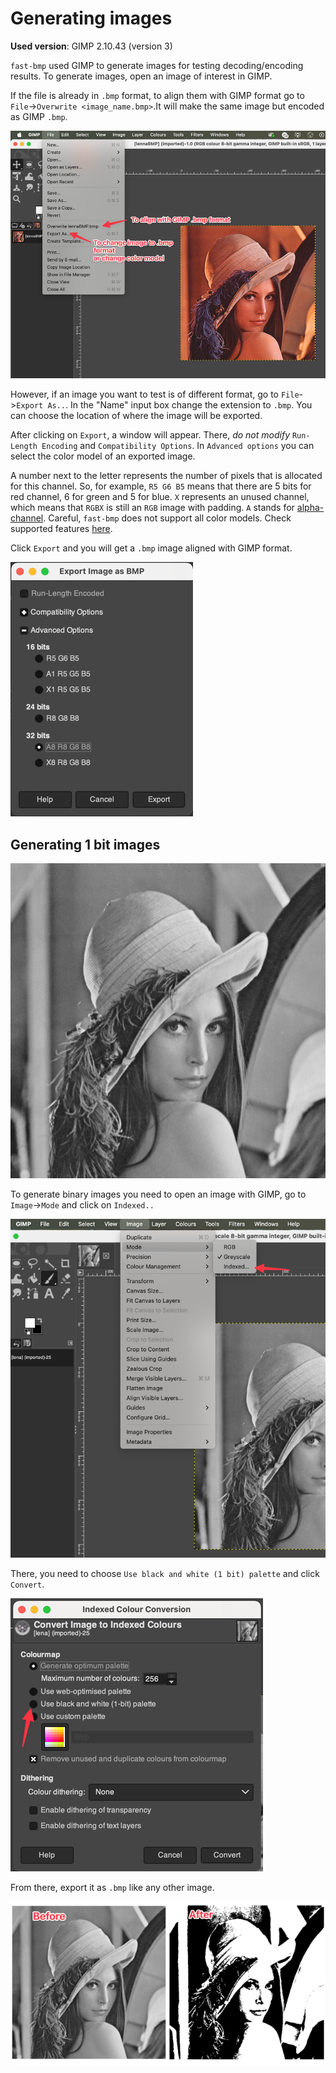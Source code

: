 # Generating images

**Used version**: GIMP 2.10.43 (version 3)

`fast-bmp` used GIMP to generate images for testing decoding/encoding results.
To generate images, open an image of interest in GIMP.

If the file is already in `.bmp` format, to align them with GIMP format go to `File`->`Overwrite <image_name.bmp>`.It will make the same
image but encoded as GIMP `.bmp`.

![Write bmp file](docImages/writeBmpFile.png)

However, if an image you want to test is of different format, go to `File`->`Export As..`. In the "Name" input box change the extension to `.bmp`. You can choose the location of where
the image will be exported.

After clicking on `Export`, a window will appear. There, _do not modify_ `Run-Length Encoding` and `Compatibility Options`.
In `Advanced options` you can select the color model of an exported image.

A number next to the letter represents the number of pixels that is allocated for this channel.
So, for example, `R5 G6 B5` means that there are 5 bits for red channel, 6 for green and 5 for blue. `X` represents an unused channel, which means that `RGBX` is still an `RGB` image with padding. `A` stands for [alpha-channel](https://en.wikipedia.org/wiki/Alpha_compositing).
Careful, `fast-bmp` does not support all color models. Check supported features [here](#supported-features).

Click `Export` and you will get a `.bmp` image aligned with GIMP format.

![Color Models](docImages/colorModels.png)

## Generating 1 bit images

![Test image](./src/__test__/files/GIMP_images/lena.bmp)

To generate binary images you need to open an image with GIMP, go to `Image`->`Mode` and click on `Indexed..`

![Indexed color model](docImages/IndexedColorModel.png)

There, you need to choose `Use black and white (1 bit) palette` and click `Convert`.

![Convert to 1 bit](docImages/convertTo1Bit.png)

From there, export it as `.bmp` like any other image.

![Before and after](docImages/BeforeAfter.png)
